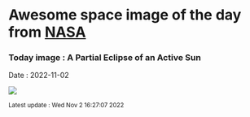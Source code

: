 
# Awesome space image of the day from [NASA](https://api.nasa.gov/)

### Today image : A Partial Eclipse of an Active Sun
Date : 2022-11-02

![](https://www.youtube.com/embed/7dh5VL5YGoA?rel=0)

<small>Latest update : Wed Nov  2 16:27:07 2022</small>
        